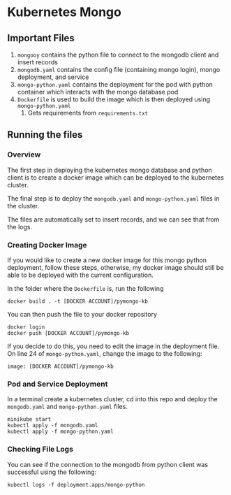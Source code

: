 # Kubernetes Mongo

## Important Files
1. `mongooy` contains the python file to connect to the mongodb client and insert records
2. `mongodb.yaml` contains the config file (containing mongo login), mongo deployment, and service
3. `mongo-python.yaml` contains the deployment for the pod with python container which interacts with the mongo database pod 
4. `Dockerfile` is used to build the image which is then deployed using `mongo-python.yaml`
   1. Gets requirements from `requirements.txt`

## Running the files

### Overview
The first step in deploying the kubernetes mongo database and python client is to create
a docker image which can be deployed to the kubernetes cluster.

The final step is to deploy the `mongodb.yaml` and `mongo-python.yaml` files in the cluster.

The files are automatically set to insert records, and we can see that from the logs.

### Creating Docker Image
If you would like to create a new docker image for this mongo python deployment, follow these steps, 
otherwise, my docker image should still be able to be deployed with the current configuration.

In the folder where the `Dockerfile` is, run the following
```angular2html
docker build . -t [DOCKER ACCOUNT]/pymongo-kb
```

You can then push the file to your docker repository
```angular2html
docker login
docker push [DOCKER ACCOUNT]/pymongo-kb
```

If you decide to do this, you need to edit the image in the deployment file. On line 24 of 
`mongo-python.yaml`, change the image to the following:

```angular2html
image: [DOCKER ACCOUNT]/pymongo-kb
```

### Pod and Service Deployment
In a terminal create a kubernetes cluster, cd into this repo and deploy the `mongodb.yaml` and `mongo-python.yaml` files.

```angular2html
minikube start
kubectl apply -f mongodb.yaml
kubectl apply -f mongo-python.yaml
```

### Checking File Logs
You can see if the connection to the mongodb from python client was successful using the following:
```angular2html
kubectl logs -f deployment.apps/mongo-python
```

